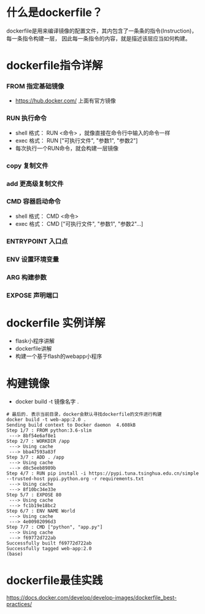 # 什么是dockerfile？
dockerfile是用来编译镜像的配置文件，其内包含了一条条的指令(Instruction)，每一条指令构建一层， 因此每一条指令的内容，就是描述该层应当如何构建。


# dockerfile指令详解
### FROM 指定基础镜像
- https://hub.docker.com/ 上面有官方镜像
### RUN 执行命令
- shell 格式： RUN <命令> ，就像直接在命令行中输入的命令一样
- exec 格式： RUN ["可执行文件", "参数1", "参数2"]
- 每次执行一个RUN命令，就会构建一层镜像
### copy 复制文件
### add 更高级复制文件
### CMD 容器启动命令
- shell 格式： CMD <命令>
- exec 格式： CMD ["可执行文件", "参数1", "参数2"...] 
### ENTRYPOINT 入口点
### ENV 设置环境变量
### ARG 构建参数
### EXPOSE 声明端口

# dockerfile 实例详解
- flask小程序讲解
- dockerfile讲解
- 构建一个基于flash的webapp小程序

# 构建镜像
- docker build -t 镜像名字 .
```shell script
# 最后的. 表示当前目录，docker会默认寻找dockerfile的文件进行构建
docker build -t web-app:2.0 .
Sending build context to Docker daemon  4.608kB
Step 1/7 : FROM python:3.6-slim
 ---> 8bf54e6af8e1
Step 2/7 : WORKDIR /app
 ---> Using cache
 ---> bba47593a83f
Step 3/7 : ADD . /app
 ---> Using cache
 ---> d8c5eeb8989b
Step 4/7 : RUN pip install -i https://pypi.tuna.tsinghua.edu.cn/simple --trusted-host pypi.python.org -r requirements.txt
 ---> Using cache
 ---> 8f10bc34e33e
Step 5/7 : EXPOSE 80
 ---> Using cache
 ---> fc1b19e18bc2
Step 6/7 : ENV NAME World
 ---> Using cache
 ---> 4e00982096d3
Step 7/7 : CMD ["python", "app.py"]
 ---> Using cache
 ---> f69772d722ab
Successfully built f69772d722ab
Successfully tagged web-app:2.0
(base)
```

# dockerfile最佳实践
https://docs.docker.com/develop/develop-images/dockerfile_best-practices/